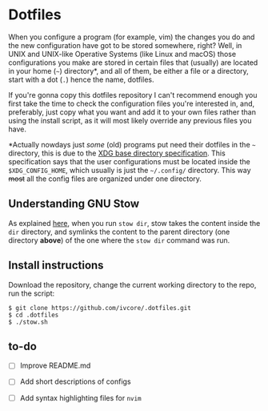 # Dotfiles
When you configure a program (for example, vim) the changes you do and the new configuration have got to be stored somewhere, right? Well, in UNIX and UNIX-like Operative Systems (like Linux and macOS) those configurations you make are stored in certain files that (usually) are located in your home (`~`) directory*, and all of them, be either a file or a directory, start with a dot (`.`) hence the name, dotfiles.

If you're gonna copy this dotfiles repository I can't recommend enough you first take the time to check the configuration files you're interested in, and, preferably, just copy what you want and add it to your own files rather than using the install script, as it will most likely override any previous files you have.

*Actually nowdays just _some_ (old) programs put need their dotfiles in the `~` directory, this is due to the [XDG base directory specification](https://standards.freedesktop.org/basedir-spec/basedir-spec-latest.html). This specification says that the user configurations must be located inside the `$XDG_CONFIG_HOME`, which usually is just the `~/.config/` directory. This way ~~most~~ all the config files are organized under one directory.

## Understanding GNU Stow
As explained [here](https://alexpearce.me/2016/02/managing-dotfiles-with-stow/), when you run `stow dir`, stow takes the content inside the `dir` directory, and symlinks the content to the parent directory (one directory **above**) of the one where the `stow dir` command was run.

## Install instructions
Download the repository, change the current working directory to the repo, run the script:

    $ git clone https://github.com/ivcore/.dotfiles.git
    $ cd .dotfiles
    $ ./stow.sh

## to-do
- [ ] Improve README.md
* [ ] Add short descriptions of configs
- [ ] Add syntax highlighting files for `nvim`

